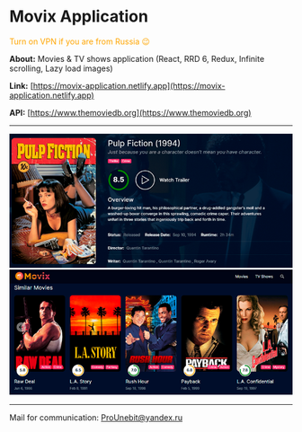 # Movix Application

<span style="color:orange">Turn on VPN if you are from Russia 😉</span>

**About:** Movies & TV shows application (React, RRD 6, Redux, Infinite scrolling, Lazy load images)

**Link:** [https://movix-application.netlify.app](https://movix-application.netlify.app)

**API:** [https://www.themoviedb.org](https://www.themoviedb.org)

- - -

![](https://raw.githubusercontent.com/ProUnebit/Reminder_ToMe_Reminder/master/src/assets/img/mvx-1.png)
![](https://raw.githubusercontent.com/ProUnebit/Reminder_ToMe_Reminder/master/src/assets/img/mvx-2.png)

- - -
Mail for communication: <ProUnebit@yandex.ru>
